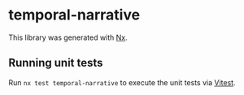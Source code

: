 # temporal-narrative

This library was generated with [Nx](https://nx.dev).

## Running unit tests

Run `nx test temporal-narrative` to execute the unit tests via [Vitest](https://vitest.dev/).
